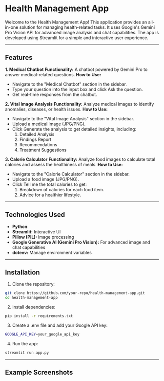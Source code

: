 # Health Management App
Welcome to the Health Management App! This application provides an all-in-one solution for managing health-related tasks. It uses Google's Gemini Pro Vision API for advanced image analysis and chat capabilities. The app is developed using Streamlit for a simple and interactive user experience.

---
## Features
**1. Medical Chatbot**
  **Functionality:** A chatbot powered by Gemini Pro to answer medical-related questions.
  **How to Use:**
   - Navigate to the "Medical Chatbot" section in the sidebar.
   - Type your question into the input box and click Ask the question.
   - Get real-time responses from the chatbot.
     
**2. Vital Image Analysis**
**Functionality:** Analyze medical images to identify anomalies, diseases, or health issues.
**How to Use:**
 - Navigate to the "Vital Image Analysis" section in the sidebar.
 - Upload a medical image (JPG/PNG).
 - Click Generate the analysis to get detailed insights, including:
   1. Detailed Analysis
   2. Findings Report
   3. Recommendations
   4. Treatment Suggestions
      
**3. Calorie Calculator**
**Functionality:** Analyze food images to calculate total calories and assess the healthiness of meals.
**How to Use:**
  - Navigate to the "Calorie Calculator" section in the sidebar.
  - Upload a food image (JPG/PNG).
  - Click Tell me the total calories to get:
    1. Breakdown of calories for each food item.
    2. Advice for a healthier lifestyle.
---
## Technologies Used
- **Python**
- **Streamlit:** Interactive UI
- **Pillow (PIL):** Image processing
- **Google Generative AI (Gemini Pro Vision):** For advanced image and chat capabilities
- **dotenv:** Manage environment variables
---
## Installation
1. Clone the repository:

```bash
git clone https://github.com/your-repo/health-management-app.git
cd health-management-app
```
2. Install dependencies:

```bash
pip install -r requirements.txt
```
3. Create a .env file and add your Google API key:
```bash
GOOGLE_API_KEY=your_google_api_key
```
4. Run the app:

```bash
streamlit run app.py
```
---
## Example Screenshots
